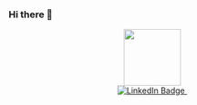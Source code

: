 ### Hi there 👋

<div id="header" align="center">
  <img src="https://media4.giphy.com/media/3kPDmoWdBpQPNhCnUG/giphy.gif" width="100"/>
<div id="badges">
  <a href="www.linkedin.com/in/josemanuelplaza">
    <img src="https://img.shields.io/badge/LinkedIn-blue?style=for-the-badge&logo=linkedin&logoColor=white" alt="LinkedIn Badge"/>
  </a>
    <img src="https://komarev.com/ghpvc/?username=your-github-username&style=flat-square&color=blue" alt=""/>
</div>
